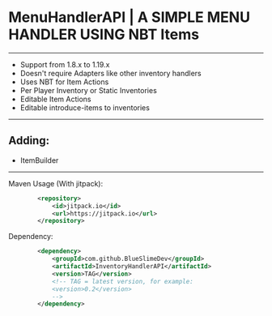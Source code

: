 # MenuHandlerAPI | A SIMPLE MENU HANDLER USING NBT Items

---

* Support from 1.8.x to 1.19.x
* Doesn't require Adapters like other inventory handlers
* Uses NBT for Item Actions
* Per Player Inventory or Static Inventories
* Editable Item Actions
* Editable introduce-items to inventories

---

## Adding:
* ItemBuilder

---

Maven Usage (With jitpack):
```XML
        <repository>
            <id>jitpack.io</id>
            <url>https://jitpack.io</url>
        </repository>
```

Dependency:
```XML
        <dependency>
            <groupId>com.github.BlueSlimeDev</groupId>
            <artifactId>InventoryHandlerAPI</artifactId>
            <version>TAG</version>
            <!-- TAG = latest version, for example:
            <version>0.2</version>
            -->
        </dependency>
```